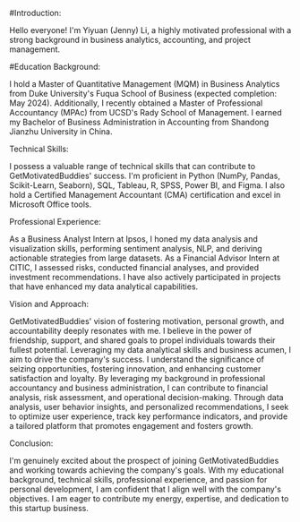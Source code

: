 
#Introduction:

Hello everyone! I'm Yiyuan (Jenny) Li, a highly motivated professional with a strong background in business analytics, accounting, and project management.


#Education Background: 

I hold a Master of Quantitative Management (MQM) in Business Analytics from Duke University's Fuqua School of Business (expected completion: May 2024). Additionally, I recently obtained a Master of Professional Accountancy (MPAc) from UCSD's Rady School of Management. I earned my Bachelor of Business Administration in Accounting from Shandong Jianzhu University in China.


Technical Skills: 

I possess a valuable range of technical skills that can contribute to GetMotivatedBuddies' success. I'm proficient in Python (NumPy, Pandas, Scikit-Learn, Seaborn), SQL, Tableau, R, SPSS, Power BI, and Figma. I also hold a Certified Management Accountant (CMA) certification and excel in Microsoft Office tools.

Professional Experience: 

As a Business Analyst Intern at Ipsos, I honed my data analysis and visualization skills, performing sentiment analysis, NLP, and deriving actionable strategies from large datasets. As a Financial Advisor Intern at CITIC, I assessed risks, conducted financial analyses, and provided investment recommendations. I have also actively participated in projects that have enhanced my data analytical capabilities.


Vision and Approach: 

GetMotivatedBuddies' vision of fostering motivation, personal growth, and accountability deeply resonates with me. I believe in the power of friendship, support, and shared goals to propel individuals towards their fullest potential. Leveraging my data analytical skills and business acumen, I aim to drive the company's success. I understand the significance of seizing opportunities, fostering innovation, and enhancing customer satisfaction and loyalty. By leveraging my background in professional accountancy and business administration, I can contribute to financial analysis, risk assessment, and operational decision-making. Through data analysis, user behavior insights, and personalized recommendations, I seek to optimize user experience, track key performance indicators, and provide a tailored platform that promotes engagement and fosters growth.


Conclusion: 

I'm genuinely excited about the prospect of joining GetMotivatedBuddies and working towards achieving the company's goals. With my educational background, technical skills, professional experience, and passion for personal development, I am confident that I align well with the company's objectives. I am eager to contribute my energy, expertise, and dedication to this startup business.
